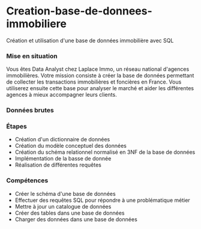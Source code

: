 # Creation-base-de-donnees-immobiliere
Création et utilisation d'une base de données immobilière avec SQL

### Mise en situation
Vous êtes Data Analyst chez Laplace Immo, un réseau national d'agences immobilières. Votre mission consiste à créer la base de données permettant de collecter les transactions immobilières et foncières en France. Vous utiliserez ensuite cette base pour analyser le marché et aider les différentes agences à mieux accompagner leurs clients.

### Données brutes
### Étapes
* Création d'un dictionnaire de données
* Création du modèle conceptuel des données
* Création du schéma relationnel normalisé en 3NF de la base de données
* Implémentation de la basse de donnée
* Réalisation de différentes requêtes

### Compétences
* Créer le schéma d'une base de données
* Effectuer des requêtes SQL pour répondre à une problématique métier
* Mettre à jour un catalogue de données
* Créer des tables dans une base de données
* Charger des données dans une base de données
